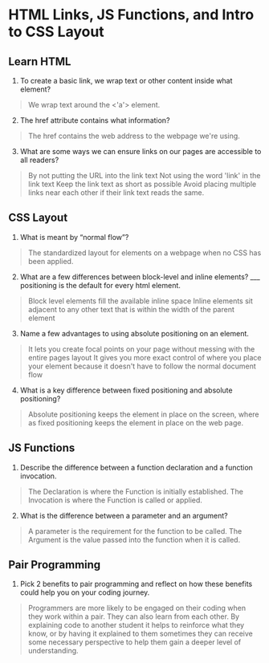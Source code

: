 # HTML Links, JS Functions, and Intro to CSS Layout

## Learn HTML

1. To create a basic link, we wrap text or other content inside what element?

> We wrap text around the <'a'> element.

2. The href attribute contains what information?

> The href contains the web address to the webpage we're using.

3. What are some ways we can ensure links on our pages are accessible to all readers?

> By not putting the URL into the link text
> Not using the word 'link' in the link text
> Keep the link text as short as possible
> Avoid placing multiple links near each other if their link text reads the same.

## CSS Layout

1. What is meant by “normal flow”?

> The standardized layout for elements on a webpage when no CSS has been applied.

2. What are a few differences between block-level and inline elements?
___ positioning is the default for every html element.

> Block level elements fill the available inline space
> Inline elements sit adjacent to any other text that is within the width of the parent element

3. Name a few advantages to using absolute positioning on an element.

> It lets you create focal points on your page without messing with the entire pages layout
> It gives you more exact control of where you place your element because it doesn't have to follow the normal document flow

4. What is a key difference between fixed positioning and absolute positioning?

> Absolute positioning keeps the element in place on the screen, where as fixed positioning keeps the element in place on the web page.

## JS Functions

1. Describe the difference between a function declaration and a function invocation.

> The Declaration is where the Function is initially established. The Invocation is where the Function is called or applied.

2. What is the difference between a parameter and an argument?

> A parameter is the requirement for the function to be called. The Argument is the value passed into the function when it is called.
<!-- I found the notes on Arguments from https://codeburst.io/parameters-arguments-in-javascript-eb1d8bd0ef04  -->

## Pair Programming

1. Pick 2 benefits to pair programming and reflect on how these benefits could help you on your coding journey.

> Programmers are more likely to be engaged on their coding when they work within a pair.
> They can also learn from each other. By explaining code to another student it helps to reinforce what they know, or by having it explained to them sometimes they can receive some necessary perspective to help them gain a deeper level of understanding.
